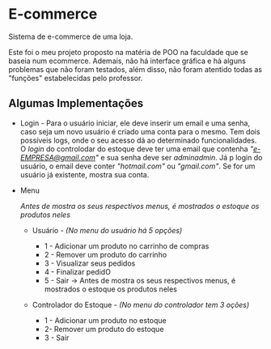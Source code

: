 # E-commerce
Sistema de e-commerce de uma loja.
  
Este foi o meu projeto proposto na matéria de POO na faculdade que se baseia num ecommerce. Ademais, não há interface gráfica e há alguns problemas que não foram testados, além disso, não foram atentido todas as "funções" estabelecidas pelo professor. 
  
## Algumas Implementações
* Login - Para o usuário iniciar, ele deve inserir um email e uma senha, caso seja um novo usuário é criado uma conta para o mesmo. Tem dois possíveis logs, onde o seu acesso dá ao determinado funcionalidades. O *login* do controlodar do estoque deve ter uma email que contenha *"e-EMPRESA@gmail.com"* e sua senha deve ser *adminadmin*. Já p login do usuário, o email deve conter *"hotmail.com"* ou *"gmail.com"*. Se for um usuário já existente, mostra sua conta.

* Menu

  *Antes de mostra os seus respectivos menus, é mostrados o estoque os produtos neles*

  * Usuário - *(No menu do usuário há 5 opções)*
    * 1 - Adicionar um produto no carrinho de compras 
    * 2 - Remover um produto do carrinho
    * 3 - Visualizar seus pedidos
    * 4 - Finalizar pedidO
    * 5 - Sair
    -> Antes de mostra os seus respectivos menus, é mostrados o estoque os produtos neles

  
  * Controlador do Estoque - *(No menu do controlador tem 3 oções)*
    * 1 - Adicionar um produto no estoque
    * 2- Remover um produto do estoque
    * 3 - Sair
   
    

  
